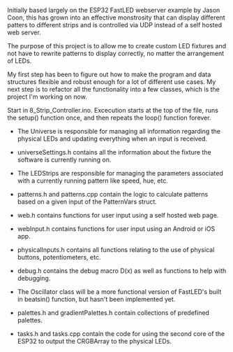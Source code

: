 Initially based largely on the ESP32 FastLED webserver example by Jason Coon, this has grown into an effective monstrosity that can display different patters to different strips and is controlled via UDP instead of a self hosted web server.

The purpose of this project is to allow me to create custom LED fixtures and not have to rewrite patterns to display correctly, no matter the arrangement of LEDs.

My first step has been to figure out how to make the program and data structures flexible and robust enough for a lot of different use cases. My next step is to refactor all the functionality into a few classes, which is the project I'm working on now.

Start in 8_Strip_Controller.ino. Excecution starts at the top of the file, runs the setup() function once, and then repeats the loop() function forever.

- The Universe is responsible for managing all information regarding the physical LEDs and updating everything when an input is received.

- universeSettings.h contains all the information about the fixture the software is currently running on.

- The LEDStrips are responsible for managing the parameters associated with a currently running pattern like speed, hue, etc.

- patterns.h and patterns.cpp contain the logic to calculate patterns based on a given input of the PatternVars struct.

- web.h contains functions for user input using a self hosted web page.

- webInput.h contains functions for user input using an Android or iOS app.

- physicalInputs.h contains all functions relating to the use of physical buttons, potentiometers, etc.

- debug.h contains the debug macro D(x) as well as functions to help with debugging.

- The Oscillator class will be a more functional version of FastLED's built in beatsin() function, but hasn't been implemented yet.

- palettes.h and gradientPalettes.h contain collections of predefined palettes.

- tasks.h and tasks.cpp contain the code for using the second core of the ESP32 to output the CRGBArray to the physical LEDs.
